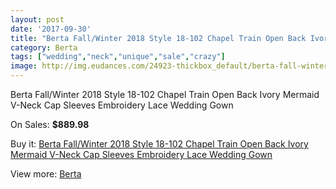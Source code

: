 ```yaml
---
layout: post
date: '2017-09-30'
title: "Berta Fall/Winter 2018 Style 18-102 Chapel Train Open Back Ivory Mermaid V-Neck Cap Sleeves Embroidery Lace Wedding Gown"
category: Berta
tags: ["wedding","neck","unique","sale","crazy"]
image: http://img.eudances.com/24923-thickbox_default/berta-fall-winter-2018-style-18-102-chapel-train-open-back-ivory-mermaid-v-neck-cap-sleeves-embroidery-lace-wedding-gown.jpg
---
```

Berta Fall/Winter 2018 Style 18-102 Chapel Train Open Back Ivory Mermaid V-Neck Cap Sleeves Embroidery Lace Wedding Gown

On Sales: **$889.98**
<a href="https://www.eudances.com/en/berta/8266-berta-fall-winter-2018-style-18-102-chapel-train-open-back-ivory-mermaid-v-neck-cap-sleeves-embroidery-lace-wedding-gown.html"><amp-img layout="responsive" width="600" height="600" src="//img.eudances.com/24923-thickbox_default/berta-fall-winter-2018-style-18-102-chapel-train-open-back-ivory-mermaid-v-neck-cap-sleeves-embroidery-lace-wedding-gown.jpg" alt="Berta Fall/Winter 2018 Style 18-102 Chapel Train Open Back Ivory Mermaid V-Neck Cap Sleeves Embroidery Lace Wedding Gown 0" /></a>
<a href="https://www.eudances.com/en/berta/8266-berta-fall-winter-2018-style-18-102-chapel-train-open-back-ivory-mermaid-v-neck-cap-sleeves-embroidery-lace-wedding-gown.html"><amp-img layout="responsive" width="600" height="600" src="//img.eudances.com/24928-thickbox_default/berta-fall-winter-2018-style-18-102-chapel-train-open-back-ivory-mermaid-v-neck-cap-sleeves-embroidery-lace-wedding-gown.jpg" alt="Berta Fall/Winter 2018 Style 18-102 Chapel Train Open Back Ivory Mermaid V-Neck Cap Sleeves Embroidery Lace Wedding Gown 1" /></a>
<a href="https://www.eudances.com/en/berta/8266-berta-fall-winter-2018-style-18-102-chapel-train-open-back-ivory-mermaid-v-neck-cap-sleeves-embroidery-lace-wedding-gown.html"><amp-img layout="responsive" width="600" height="600" src="//img.eudances.com/24927-thickbox_default/berta-fall-winter-2018-style-18-102-chapel-train-open-back-ivory-mermaid-v-neck-cap-sleeves-embroidery-lace-wedding-gown.jpg" alt="Berta Fall/Winter 2018 Style 18-102 Chapel Train Open Back Ivory Mermaid V-Neck Cap Sleeves Embroidery Lace Wedding Gown 2" /></a>
<a href="https://www.eudances.com/en/berta/8266-berta-fall-winter-2018-style-18-102-chapel-train-open-back-ivory-mermaid-v-neck-cap-sleeves-embroidery-lace-wedding-gown.html"><amp-img layout="responsive" width="600" height="600" src="//img.eudances.com/24926-thickbox_default/berta-fall-winter-2018-style-18-102-chapel-train-open-back-ivory-mermaid-v-neck-cap-sleeves-embroidery-lace-wedding-gown.jpg" alt="Berta Fall/Winter 2018 Style 18-102 Chapel Train Open Back Ivory Mermaid V-Neck Cap Sleeves Embroidery Lace Wedding Gown 3" /></a>
<a href="https://www.eudances.com/en/berta/8266-berta-fall-winter-2018-style-18-102-chapel-train-open-back-ivory-mermaid-v-neck-cap-sleeves-embroidery-lace-wedding-gown.html"><amp-img layout="responsive" width="600" height="600" src="//img.eudances.com/24925-thickbox_default/berta-fall-winter-2018-style-18-102-chapel-train-open-back-ivory-mermaid-v-neck-cap-sleeves-embroidery-lace-wedding-gown.jpg" alt="Berta Fall/Winter 2018 Style 18-102 Chapel Train Open Back Ivory Mermaid V-Neck Cap Sleeves Embroidery Lace Wedding Gown 4" /></a>
<a href="https://www.eudances.com/en/berta/8266-berta-fall-winter-2018-style-18-102-chapel-train-open-back-ivory-mermaid-v-neck-cap-sleeves-embroidery-lace-wedding-gown.html"><amp-img layout="responsive" width="600" height="600" src="//img.eudances.com/24924-thickbox_default/berta-fall-winter-2018-style-18-102-chapel-train-open-back-ivory-mermaid-v-neck-cap-sleeves-embroidery-lace-wedding-gown.jpg" alt="Berta Fall/Winter 2018 Style 18-102 Chapel Train Open Back Ivory Mermaid V-Neck Cap Sleeves Embroidery Lace Wedding Gown 5" /></a>

Buy it: [Berta Fall/Winter 2018 Style 18-102 Chapel Train Open Back Ivory Mermaid V-Neck Cap Sleeves Embroidery Lace Wedding Gown](https://www.eudances.com/en/berta/8266-berta-fall-winter-2018-style-18-102-chapel-train-open-back-ivory-mermaid-v-neck-cap-sleeves-embroidery-lace-wedding-gown.html "Berta Fall/Winter 2018 Style 18-102 Chapel Train Open Back Ivory Mermaid V-Neck Cap Sleeves Embroidery Lace Wedding Gown")

View more: [Berta](https://www.eudances.com/en/110-berta "Berta")